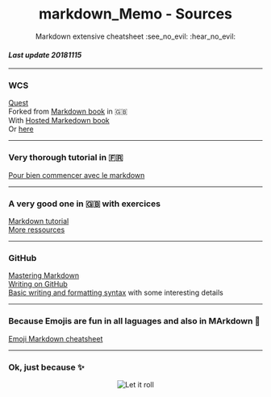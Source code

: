 <h1 align="center">markdown_Memo - Sources</h1>
<p align="center">Markdown extensive cheatsheet :see_no_evil: :hear_no_evil:</p>
  
  
#### _Last update 20181115_

---

### WCS
[Quest](https://github.com/WildCodeSchool/markdown-fr)     
Forked from [Markdown book](https://github.com/GitbookIO/markdown) in :gb:    
With [Hosted Markedown book](https://www.gitbook.io/book/GitBookIO/markdown)    
Or [here](http://wildcodeschool.gitbooks.io/markdown/content/)  

---

### Very thorough tutorial in :fr:
[Pour bien commencer avec le markdown](https://blog.wax-o.com/2014/04/tutoriel-un-guide-pour-bien-commencer-avec-markdown/)

---

### A very good one in :gb: with exercices
[Markdown tutorial](https://www.markdowntutorial.com/)  
[More ressources](https://www.markdowntutorial.com/conclusion/)

---

### GitHub
[Mastering Markdown](https://guides.github.com/features/mastering-markdown/)  
[Writing on GitHub](https://help.github.com/categories/writing-on-github/)  
[Basic writing and formatting syntax](https://help.github.com/articles/basic-writing-and-formatting-syntax/) with some interesting details

---

### Because Emojis are fun in all laguages and also in MArkdown :sparkling_heart:
[Emoji Markdown cheatsheet](https://www.webpagefx.com/tools/emoji-cheat-sheet/)

---

### Ok, just because :sparkles:

<p align="center"><img src="https://media.giphy.com/media/zwF9GvnNF7mG4/giphy.gif" alt="Let it roll")</p>
